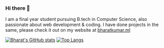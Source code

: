 ### Hi there 👋

I am a final year student pursuing B.tech in Computer Science, also passionate about web development & coding. I have done projects in the same, please check it out on my website at [bharatkumar.ml](https://bharatkumar.ml)

[![Bharat's GitHub stats](https://github-readme-stats.vercel.app/api?username=bharatbamaniya&hide=stars&count_private=true&show_icons=true&theme=chartreuse-dark)](https://github.com/bharatbamaniya/github-readme-stats)
[![Top Langs](https://github-readme-stats.vercel.app/api/top-langs/?username=bharatbamaniya&langs_count=6&show_icons=true&theme=chartreuse-dark&layout=compact&hide=html,typescript)](https://github.com/bharatbamaniya/github-readme-stats)
